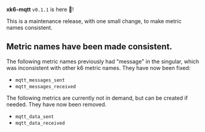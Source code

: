 **xk6-mqtt** `v0.1.1` is here 🎉!

This is a maintenance release, with one small change, to make metric names consistent.

## Metric names have been made consistent.

The following metric names previously had "message" in the singular, which was inconsistent with other k6 metric names. They have now been fixed:
- `mqtt_messages_sent`
- `mqtt_messages_received`

The following metrics are currently not in demand, but can be created if needed. They have now been removed.
- `mqtt_data_sent`
- `mqtt_data_received`
